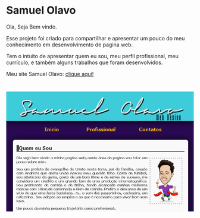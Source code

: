 ﻿# Samuel Olavo

Ola, Seja Bem vindo.

Esse projeto foi criado para compartilhar e apresentar um pouco do meu conhecimento em desenvolvimento de pagina web.

Tem o intuito de apresentar quem eu sou, meu perfil profissional, meu currículo, e também alguns trabalhos que foram desenvolvidos.

Meu site Samuel Olavo: <a href="https://samuelolavo.github.io/samuelolavo/" target="_blank"> clique aqui! </a>
<h1 align="center">
	<img src="Imagens/Inicial.png">
</h1>


